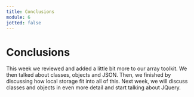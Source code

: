 ```yaml
---
title: Conclusions
module: 6
jotted: false
---
```


# Conclusions

This week we reviewed and added a little bit more to our array toolkit.  We then talked about classes, objects and JSON.  Then, we finished by discussing how local storage fit into all of this.  Next week, we will discuss classes and objects in even more detail and start talking about JQuery.
